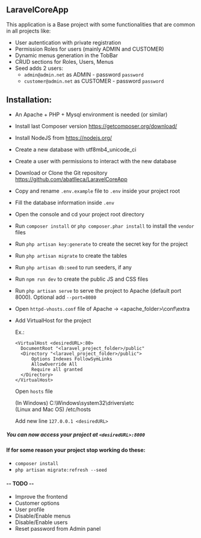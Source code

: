 ## LaravelCoreApp
This application is a Base project with some functionalities that are common in all projects like:
- User autentication with private registration
- Permission Roles for users (mainly ADMIN and CUSTOMER)
- Dynamic menus generation in the TobBar
- CRUD sections for Roles, Users, Menus
- Seed adds 2 users:
  - `admin@admin.net` as ADMIN - password `password`
  - `customer@admin.net` as CUSTOMER - password `password`

## Installation:
- An Apache + PHP + Mysql environment is needed (or similar)
- Install last Composer version https://getcomposer.org/download/ 
- Install NodeJS from https://nodejs.org/
- Create a new database with utf8mb4_unicode_ci 
- Create a user with permissions to interact with the new database
- Download or Clone the Git repository https://github.com/abatlleca/LaravelCoreApp
- Copy and rename `.env.example` file to `.env` inside your project root 
- Fill the database information inside `.env`
- Open the console and cd your project root directory
- Run `composer install` or ```php composer.phar install``` to install the `vendor` files
- Run `php artisan key:generate` to create the secret key for the project
- Run `php artisan migrate` to create the tables
- Run `php artisan db:seed` to run seeders, if any
- Run `npm run dev` to create the public JS and CSS files
- Run `php artisan serve` to serve the project to Apache (default port 8000). Optional add `--port=8080`
- Open `httpd-vhosts.conf` file of Apache → <apache_folder>\conf\extra
- Add VirtualHost for the project

  Ex.:
  ```
  <VirtualHost <desiredURL>:80>
  	DocumentRoot "<laravel_project_folder>/public"
  	<Directory "<laravel_project_folder>/public">
  		Options Indexes FollowSymLinks
  		AllowOverride All
  		Require all granted
  	</Directory>
  </VirtualHost>
  ```
  Open `hosts` file
   
  (In Windows) C:\Windows\system32\drivers\etc\
  (Linux and Mac OS) /etc/hosts
  
  Add new line `127.0.0.1 <desiredURL>`

##### You can now access your project at `<desiredURL>:8000` 

#### If for some reason your project stop working do these:
- `composer install`
- `php artisan migrate:refresh --seed`

#### -- TODO --
- Improve the frontend
- Customer options
- User profile
- Disable/Enable menus
- Disable/Enable users
- Reset password from Admin panel

